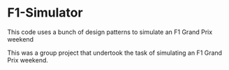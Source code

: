 # F1-Simulator
This code uses a bunch of design patterns to simulate an F1 Grand Prix weekend

This was a group project that undertook the task of simulating an F1 Grand Prix weekend. 
